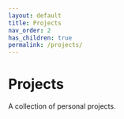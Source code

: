 ```yaml
---
layout: default
title: Projects
nav_order: 2
has_children: true
permalink: /projects/
---
```


# Projects

A collection of personal projects.

